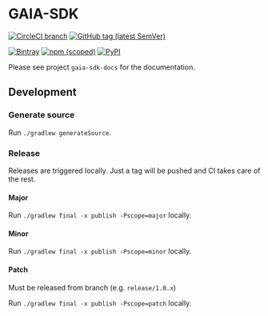 # GAIA-SDK

[![CircleCI branch](https://img.shields.io/circleci/project/github/leftshiftone/gaia-sdk/master.svg?style=flat-square)](https://circleci.com/gh/leftshiftone/gaia-sdk)
[![GitHub tag (latest SemVer)](https://img.shields.io/github/tag/leftshiftone/gaia-sdk.svg?style=flat-square)](https://github.com/leftshiftone/gaia-sdk/tags)

[![Bintray](https://img.shields.io/badge/dynamic/json.svg?label=bintray&query=name&style=flat-square&url=https%3A%2F%2Fapi.bintray.com%2Fpackages%2Fleftshiftone%2Fgaia-sdk%2Fone.leftshift.gaia-sdk.gaia-sdk-java-core%2Fversions%2F_latest)](https://bintray.com/leftshiftone/gaia-sdk/one.leftshift.gaia-sdk.gaia-sdk-java-core/_latestVersion)
[![npm (scoped)](https://img.shields.io/npm/v/@leftshiftone/gaia-sdk?style=flat-square)](https://www.npmjs.com/package/@leftshiftone/gaia-sdk)
[![PyPI](https://img.shields.io/pypi/v/gaia-sdk?style=flat-square)](https://pypi.org/project/gaia-sdk/)


Please see project `gaia-sdk-docs` for the documentation.


## Development

### Generate source
Run `./gradlew generateSource`.

### Release
Releases are triggered locally. Just a tag will be pushed and CI takes care of the rest.

#### Major
Run `./gradlew final -x publish -Pscope=major` locally.

#### Minor
Run `./gradlew final -x publish -Pscope=minor` locally.

#### Patch
Must be released from branch (e.g. `release/1.0.x`)

Run `./gradlew final -x publish -Pscope=patch` locally.
